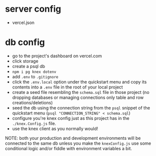 # server config
- vercel.json

# db config
- go to the project's dashboard on vercel.com
- click storage
- create a psql db
- `npm i pg knex dotenv`
- add `.env` to `.gitignore`
- click the `.env.local` option under the quickstart menu and copy its contents into a `.env` file in the root of your local project
- create a seed file resembling the `schema.sql` file in those project (no dropping databases or managing connections only table and row creations/deletions)
- seed the db using the connection string from the `psql` snippet of the quickstart menu (`psql "CONNECTION_STRING" < schema.sql`)
- configure you're knex config just as this project has in the `./knex.Config.js` file.
- use the knex client as you normally would!

NOTE: both your production and development environments will be connected to the same db unless you make the `knexConfig.js` use some conditional logic and/or fiddle with environment variables a bit.